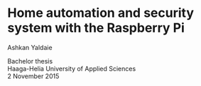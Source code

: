 # Home automation and security system with the Raspberry Pi

Ashkan Yaldaie


Bachelor thesis  
Haaga-Helia University of Applied Sciences  
2 November 2015
